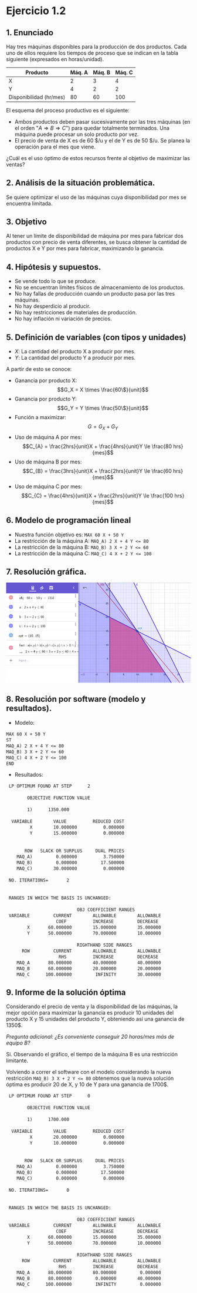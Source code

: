 
# Ejercicio 1.2

## 1. Enunciado

Hay tres máquinas disponibles para la producción de dos productos. Cada uno de ellos requiere los tiempos de proceso que se indican en la tabla siguiente (expresados en horas/unidad).

| Producto                | Máq. A | Máq. B | Máq. C |
|-------------------------|--------|--------|--------|
| X                       | 2      | 3      | 4      |
| Y                       | 4      | 2      | 2      |
| Disponibilidad (hr/mes) | 80     | 60     | 100    |


El esquema del proceso productivo es el siguiente:
- Ambos productos deben pasar sucesivamente por las tres máquinas (en el orden "$A \Rightarrow B \Rightarrow C$") para quedar totalmente terminados. Una máquina puede procesar un solo producto por vez.
- El precio de venta de X es de 60 \$/u y el de Y es de 50 \$/u. Se planea la operación para el mes que viene.

¿Cuál es el uso óptimo de estos recursos frente al objetivo de maximizar las ventas?


## 2. Análisis de la situación problemática.

Se quiere optimizar el uso de las máquinas cuya disponibilidad por mes se encuentra limitada.


## 3. Objetivo
Al tener un límite de disponibilidad de máquina por mes para fabricar dos productos con precio de venta diferentes, se busca obtener la cantidad de productos X e Y por mes para fabricar, maximizando la ganancia.


## 4. Hipótesis y supuestos.
- Se vende todo lo que se produce.
- No se encuentran límites físicos de almacenamiento de los productos.
- No hay fallas de producción cuando un producto pasa por las tres máquinas.
- No hay desperdicio al producir.
- No hay restricciones de materiales de producción.
- No hay inflación ni variación de precios.

## 5. Definición de variables (con tipos y unidades)

- $X$: La cantidad del producto X a producir por mes.
- $Y$: La cantidad del producto Y a producir por mes.

A partir de esto se conoce:

- Ganancia por producto X: 
$$G_X = X \times \frac{60\$}{unit}$$
- Ganancia por producto Y: 
$$G_Y = Y \times \frac{50\$}{unit}$$
- Función a maximizar:
$$G = G_X + G_Y$$
- Uso de máquina A por mes:
$$C_{A} = \frac{2hrs}{unit}X + \frac{4hrs}{unit}Y \le \frac{80 hrs}{mes}$$
- Uso de máquina B por mes:
$$C_{B} = \frac{3hrs}{unit}X + \frac{2hrs}{unit}Y \le \frac{60 hrs}{mes}$$
- Uso de máquina C por mes:
$$C_{C} = \frac{4hrs}{unit}X + \frac{2hrs}{unit}Y \le \frac{100 hrs}{mes}$$


## 6. Modelo de programación lineal

- Nuestra función objetivo es: `MAX 60 X + 50 Y`
- La restricción de la máquina A: `MAQ_A) 2 X + 4 Y <= 80`
- La restricción de la máquina B: `MAQ_B) 3 X + 2 Y <= 60`
- La restricción de la máquina C: `MAQ_C) 4 X + 2 Y <= 100`


## 7. Resolución gráfica.

![](1.2_grafico.png)

## 8. Resolución por software (modelo y resultados).

- Modelo:
```
MAX 60 X + 50 Y
ST
MAQ_A) 2 X + 4 Y <= 80
MAQ_B) 3 X + 2 Y <= 60
MAQ_C) 4 X + 2 Y <= 100
END
```

- Resultados:
```
 LP OPTIMUM FOUND AT STEP      2

        OBJECTIVE FUNCTION VALUE

        1)      1350.000

  VARIABLE        VALUE          REDUCED COST
         X        10.000000          0.000000
         Y        15.000000          0.000000


       ROW   SLACK OR SURPLUS     DUAL PRICES
    MAQ_A)         0.000000          3.750000
    MAQ_B)         0.000000         17.500000
    MAQ_C)        30.000000          0.000000

 NO. ITERATIONS=       2


 RANGES IN WHICH THE BASIS IS UNCHANGED:

                           OBJ COEFFICIENT RANGES
 VARIABLE         CURRENT        ALLOWABLE        ALLOWABLE
                   COEF          INCREASE         DECREASE
        X       60.000000        15.000000        35.000000
        Y       50.000000        70.000000        10.000000

                           RIGHTHAND SIDE RANGES
      ROW         CURRENT        ALLOWABLE        ALLOWABLE
                    RHS          INCREASE         DECREASE
    MAQ_A       80.000000        40.000000        40.000000
    MAQ_B       60.000000        20.000000        20.000000
    MAQ_C      100.000000         INFINITY        30.000000
```

## 9. Informe de la solución óptima

Considerando el precio de venta y la disponibilidad de las máquinas, la mejor opción para maximizar la ganancia es producir 10 unidades del producto X y 15 unidades del producto Y, obteniendo así una ganancia de 1350$.

_Pregunta adicional: ¿Es conveniente conseguir 20 horas/mes más de equipo B?_

Si. Observando el gráfico, el tiempo de la máquina B es una restricción limitante.

Volviendo a correr el software con el modelo considerando la nueva restricción `MAQ_B) 3 X + 2 Y <= 80` obtenemos que la nueva solución óptima es producir 20 de X, y 10 de Y para una ganancia de 1700$.


```
 LP OPTIMUM FOUND AT STEP      0

        OBJECTIVE FUNCTION VALUE

        1)      1700.000

  VARIABLE        VALUE          REDUCED COST
         X        20.000000          0.000000
         Y        10.000000          0.000000


       ROW   SLACK OR SURPLUS     DUAL PRICES
    MAQ_A)         0.000000          3.750000
    MAQ_B)         0.000000         17.500000
    MAQ_C)         0.000000          0.000000

 NO. ITERATIONS=       0


 RANGES IN WHICH THE BASIS IS UNCHANGED:

                           OBJ COEFFICIENT RANGES
 VARIABLE         CURRENT        ALLOWABLE        ALLOWABLE
                   COEF          INCREASE         DECREASE
        X       60.000000        15.000000        35.000000
        Y       50.000000        70.000000        10.000000

                           RIGHTHAND SIDE RANGES
      ROW         CURRENT        ALLOWABLE        ALLOWABLE
                    RHS          INCREASE         DECREASE
    MAQ_A       80.000000        80.000000         0.000000
    MAQ_B       80.000000         0.000000        40.000000
    MAQ_C      100.000000         INFINITY         0.000000
```
